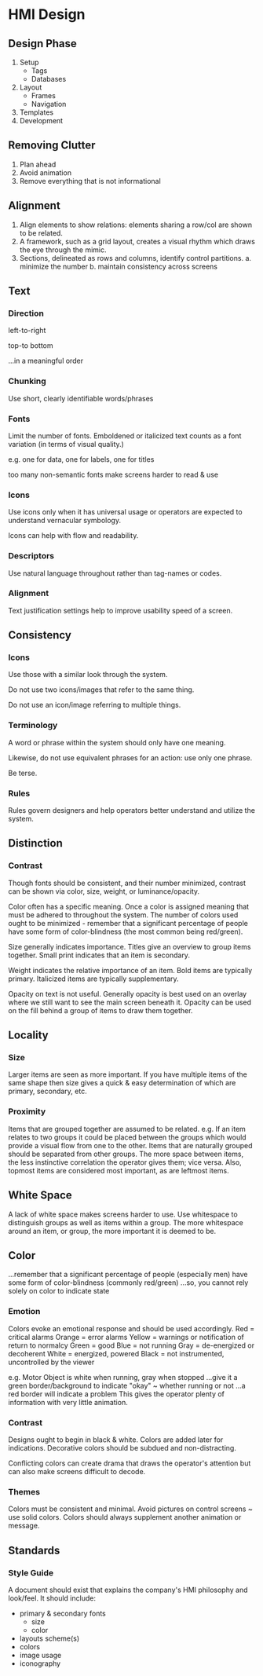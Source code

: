 # HMI Design

## Design Phase

1. Setup
	- Tags
	- Databases
2. Layout
	- Frames
	- Navigation
3. Templates
4. Development


## Removing Clutter

1. Plan ahead
2. Avoid animation
3. Remove everything that is not informational


## Alignment

1. Align elements to show relations: elements sharing a row/col are shown to be related.
2. A framework, such as a grid layout, creates a visual rhythm which draws the eye through the mimic.
3. Sections, delineated as rows and columns, identify control partitions.
	a. minimize the number
	b. maintain consistency across screens


## Text

### Direction

left-to-right

top-to bottom

...in a meaningful order


### Chunking

Use short, clearly identifiable words/phrases


### Fonts

Limit the number of fonts.
Emboldened or italicized text counts as a font variation (in terms of visual quality.)

e.g. one for data, one for labels, one for titles

too many non-semantic fonts make screens harder to read & use


### Icons

Use icons only when it has universal usage or operators are expected to understand vernacular symbology.

Icons can help with flow and readability.


### Descriptors

Use natural language throughout rather than tag-names or codes.


### Alignment

Text justification settings help to improve usability speed of a screen.


## Consistency

### Icons

Use those with a similar look through the system.

Do not use two icons/images that refer to the same thing.

Do not use an icon/image referring to multiple things.


### Terminology

A word or phrase within the system should only have one meaning.

Likewise, do not use equivalent phrases for an action: use only one phrase.

Be terse.


### Rules

Rules govern designers and help operators better understand and utilize the system.


## Distinction

### Contrast

Though fonts should be consistent, and their number minimized, contrast can be shown via color, size, weight, or luminance/opacity.

Color often has a specific meaning.
Once a color is assigned meaning that must be adhered to throughout the system.
The number of colors used ought to be minimized - remember that a significant percentage of people have some form of color-blindness (the most common being red/green).

Size generally indicates importance.
Titles give an overview to group items together.
Small print indicates that an item is secondary.

Weight indicates the relative importance of an item.
Bold items are typically primary.
Italicized items are typically supplementary.

Opacity on text is not useful.
Generally opacity is best used on an overlay where we still want to see the main screen beneath it.
Opacity can be used on the fill behind a group of items to draw them together.


## Locality

### Size

Larger items are seen as more important.
If you have multiple items of the same shape then size gives a quick & easy determination of which are primary, secondary, etc.


### Proximity

Items that are grouped together are assumed to be related.
e.g. If an item relates to two groups it could be placed between the groups which would provide a visual flow from one to the other.
Items that are naturally grouped should be separated from other groups.
The more space between items, the less instinctive correlation the operator gives them; vice versa.
Also, topmost items are considered most important, as are leftmost items.


## White Space

A lack of white space makes screens harder to use.
Use whitespace to distinguish groups as well as items within a group.
The more whitespace around an item, or group, the more important it is deemed to be.


## Color
...remember that a significant percentage of people (especially men) have some form of color-blindness (commonly red/green)
...so, you cannot rely solely on color to indicate state

### Emotion

Colors evoke an emotional response and should be used accordingly.
Red = critical alarms
Orange = error alarms
Yellow = warnings or notification of return to normalcy
Green = good
Blue = not running
Gray = de-energized or decoherent
White = energized, powered
Black = not instrumented, uncontrolled by the viewer

e.g. Motor
Object is white when running, gray when stopped
...give it a green border/background to indicate "okay" ~ whether running or not
...a red border will indicate a problem
This gives the operator plenty of information with very little animation.


### Contrast

Designs ought to begin in black & white.
Colors are added later for indications.
Decorative colors should be subdued and non-distracting.

Conflicting colors can create drama that draws the operator's attention but can also make screens difficult to decode.


### Themes

Colors must be consistent and minimal.
Avoid pictures on control screens ~ use solid colors.
Colors should always supplement another animation or message.


## Standards

### Style Guide

A document should exist that explains the company's HMI philosophy and look/feel.
It should include:
- primary & secondary fonts
	- size
	- color
- layouts scheme(s)
- colors
- image usage
- iconography
